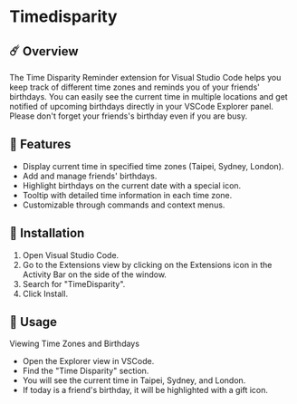 # Timedisparity

## ☄️ Overview
The Time Disparity Reminder extension for Visual Studio Code helps you keep track of different time zones and reminds you of your friends' birthdays. You can easily see the current time in multiple locations and get notified of upcoming birthdays directly in your VSCode Explorer panel. Please don't forget your friends's birthday even if you are busy.

## 🌠 Features
- Display current time in specified time zones (Taipei, Sydney, London).
- Add and manage friends' birthdays.
- Highlight birthdays on the current date with a special icon.
- Tooltip with detailed time information in each time zone.
- Customizable through commands and context menus.

## 🌌 Installation
1. Open Visual Studio Code.
2. Go to the Extensions view by clicking on the Extensions icon in the Activity Bar on the side of the window.
3. Search for "TimeDisparity".
4. Click Install.

## 🔭 Usage
Viewing Time Zones and Birthdays
- Open the Explorer view in VSCode.
- Find the "Time Disparity" section.
- You will see the current time in Taipei, Sydney, and London.
- If today is a friend's birthday, it will be highlighted with a gift icon.